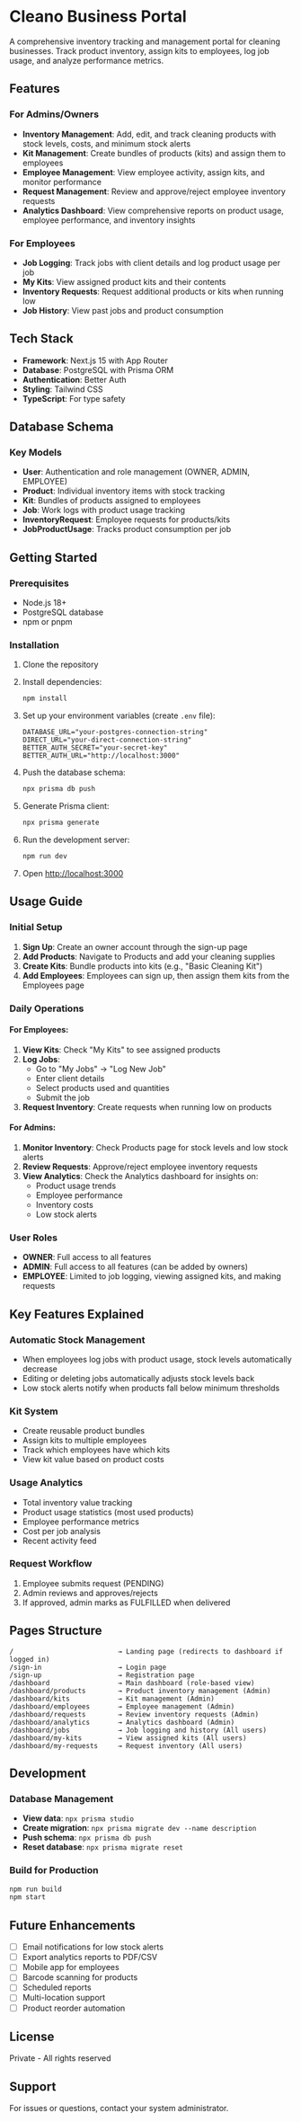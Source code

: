 # Cleano Business Portal

A comprehensive inventory tracking and management portal for cleaning businesses. Track product inventory, assign kits to employees, log job usage, and analyze performance metrics.

## Features

### For Admins/Owners

- **Inventory Management**: Add, edit, and track cleaning products with stock levels, costs, and minimum stock alerts
- **Kit Management**: Create bundles of products (kits) and assign them to employees
- **Employee Management**: View employee activity, assign kits, and monitor performance
- **Request Management**: Review and approve/reject employee inventory requests
- **Analytics Dashboard**: View comprehensive reports on product usage, employee performance, and inventory insights

### For Employees

- **Job Logging**: Track jobs with client details and log product usage per job
- **My Kits**: View assigned product kits and their contents
- **Inventory Requests**: Request additional products or kits when running low
- **Job History**: View past jobs and product consumption

## Tech Stack

- **Framework**: Next.js 15 with App Router
- **Database**: PostgreSQL with Prisma ORM
- **Authentication**: Better Auth
- **Styling**: Tailwind CSS
- **TypeScript**: For type safety

## Database Schema

### Key Models

- **User**: Authentication and role management (OWNER, ADMIN, EMPLOYEE)
- **Product**: Individual inventory items with stock tracking
- **Kit**: Bundles of products assigned to employees
- **Job**: Work logs with product usage tracking
- **InventoryRequest**: Employee requests for products/kits
- **JobProductUsage**: Tracks product consumption per job

## Getting Started

### Prerequisites

- Node.js 18+
- PostgreSQL database
- npm or pnpm

### Installation

1. Clone the repository
2. Install dependencies:

   ```bash
   npm install
   ```

3. Set up your environment variables (create `.env` file):

   ```
   DATABASE_URL="your-postgres-connection-string"
   DIRECT_URL="your-direct-connection-string"
   BETTER_AUTH_SECRET="your-secret-key"
   BETTER_AUTH_URL="http://localhost:3000"
   ```

4. Push the database schema:

   ```bash
   npx prisma db push
   ```

5. Generate Prisma client:

   ```bash
   npx prisma generate
   ```

6. Run the development server:

   ```bash
   npm run dev
   ```

7. Open [http://localhost:3000](http://localhost:3000)

## Usage Guide

### Initial Setup

1. **Sign Up**: Create an owner account through the sign-up page
2. **Add Products**: Navigate to Products and add your cleaning supplies
3. **Create Kits**: Bundle products into kits (e.g., "Basic Cleaning Kit")
4. **Add Employees**: Employees can sign up, then assign them kits from the Employees page

### Daily Operations

#### For Employees:

1. **View Kits**: Check "My Kits" to see assigned products
2. **Log Jobs**:
   - Go to "My Jobs" → "Log New Job"
   - Enter client details
   - Select products used and quantities
   - Submit the job
3. **Request Inventory**: Create requests when running low on products

#### For Admins:

1. **Monitor Inventory**: Check Products page for stock levels and low stock alerts
2. **Review Requests**: Approve/reject employee inventory requests
3. **View Analytics**: Check the Analytics dashboard for insights on:
   - Product usage trends
   - Employee performance
   - Inventory costs
   - Low stock alerts

### User Roles

- **OWNER**: Full access to all features
- **ADMIN**: Full access to all features (can be added by owners)
- **EMPLOYEE**: Limited to job logging, viewing assigned kits, and making requests

## Key Features Explained

### Automatic Stock Management

- When employees log jobs with product usage, stock levels automatically decrease
- Editing or deleting jobs automatically adjusts stock levels back
- Low stock alerts notify when products fall below minimum thresholds

### Kit System

- Create reusable product bundles
- Assign kits to multiple employees
- Track which employees have which kits
- View kit value based on product costs

### Usage Analytics

- Total inventory value tracking
- Product usage statistics (most used products)
- Employee performance metrics
- Cost per job analysis
- Recent activity feed

### Request Workflow

1. Employee submits request (PENDING)
2. Admin reviews and approves/rejects
3. If approved, admin marks as FULFILLED when delivered

## Pages Structure

```
/                          → Landing page (redirects to dashboard if logged in)
/sign-in                   → Login page
/sign-up                   → Registration page
/dashboard                 → Main dashboard (role-based view)
/dashboard/products        → Product inventory management (Admin)
/dashboard/kits            → Kit management (Admin)
/dashboard/employees       → Employee management (Admin)
/dashboard/requests        → Review inventory requests (Admin)
/dashboard/analytics       → Analytics dashboard (Admin)
/dashboard/jobs            → Job logging and history (All users)
/dashboard/my-kits         → View assigned kits (All users)
/dashboard/my-requests     → Request inventory (All users)
```

## Development

### Database Management

- **View data**: `npx prisma studio`
- **Create migration**: `npx prisma migrate dev --name description`
- **Push schema**: `npx prisma db push`
- **Reset database**: `npx prisma migrate reset`

### Build for Production

```bash
npm run build
npm start
```

## Future Enhancements

- [ ] Email notifications for low stock alerts
- [ ] Export analytics reports to PDF/CSV
- [ ] Mobile app for employees
- [ ] Barcode scanning for products
- [ ] Scheduled reports
- [ ] Multi-location support
- [ ] Product reorder automation

## License

Private - All rights reserved

## Support

For issues or questions, contact your system administrator.
